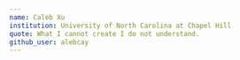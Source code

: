 ```yaml
---
name: Caleb Xu
institution: University of North Carolina at Chapel Hill
quote: What I cannot create I do not understand.
github_user: alebcay
---
```


